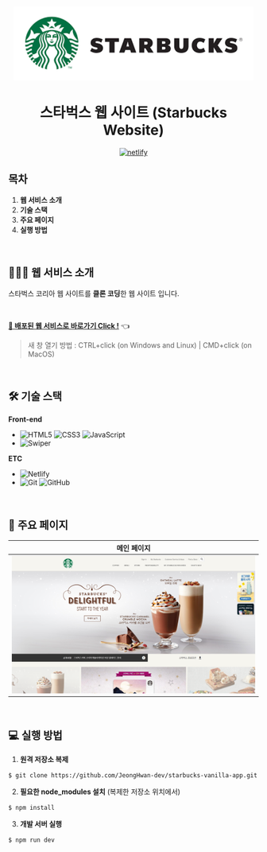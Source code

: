 <div align="center">
  <br />
  <img src="./images/starbucks_title_logo.png" alt="Starbucks" height="150px" />
  <br />
  <h1>스타벅스 웹 사이트 (Starbucks Website)</h1>
  <a href="https://app.netlify.com/sites/hopeful-elion-05bcf5/deploys">
    <img src="https://api.netlify.com/api/v1/badges/fe78859b-ccbc-47e0-82aa-ce187bbe4c0b/deploy-status" alt="netlify" />
  </a>
  <br />
</div>

## 목차

1. **웹 서비스 소개**
2. **기술 스택**
3. **주요 페이지**
4. **실행 방법**

<br />

## 💁🏻‍♂ 웹 서비스 소개

스타벅스 코리아 웹 사이트를 **클론 코딩**한 웹 사이트 입니다.

<br />

[**🔗 배포된 웹 서비스로 바로가기 Click !**](https://hopeful-elion-05bcf5.netlify.app/) 👈

> 새 창 열기 방법 : CTRL+click (on Windows and Linux) | CMD+click (on MacOS)

<br />

## 🛠 기술 스택

**Front-end**

- ![HTML5](https://img.shields.io/badge/-HTML5-E34F26?&logo=html5&logoColor=white) ![CSS3](https://img.shields.io/badge/-CSS3-1572B6?&logo=css3&logoColor=white) ![JavaScript](https://img.shields.io/badge/-JavaScript-F7DF1E?&logo=javascript&logoColor=white)
- ![Swiper](https://img.shields.io/badge/-Swiper-6332F6?&logo=swiper&logoColor=white)

**ETC**

- ![Netlify](https://img.shields.io/badge/-Netlify-00C7B7?&logo=netlify&logoColor=white)
- ![Git](https://img.shields.io/badge/-Git-F05032?&logo=git&logoColor=white) ![GitHub](https://img.shields.io/badge/-GitHub-181717?&logo=github&logoColor=white)

<br />

## 📄 주요 페이지

|                             메인 페이지                              |
| :------------------------------------------------------------------: |
| <img src="./images/main_page.png" alt="메인 페이지" width="500px" /> |

<br />

## 💻 실행 방법

1. **원격 저장소 복제**

```bash
$ git clone https://github.com/JeongHwan-dev/starbucks-vanilla-app.git
```

2. **필요한 node_modules 설치** (복제한 저장소 위치에서)

```bash
$ npm install
```

3. **개발 서버 실행**

```bash
$ npm run dev
```
